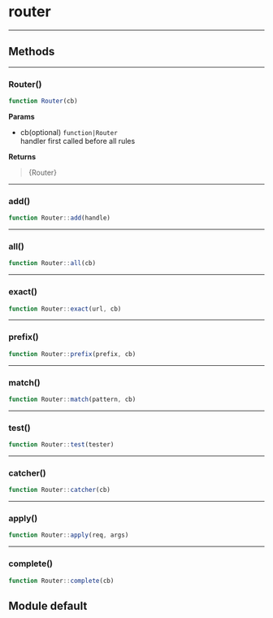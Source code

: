 <!-- @rev 1be4092bcba1219ad49bd35fbf473057 20ae7b -->
# router

----




## Methods

------------------------------------------------------------------------
### Router()

```js
function Router(cb) 
```




**Params**

  - cb(optional) `function|Router`
    <br>handler first called before all rules

**Returns**

> {Router}

------------------------------------------------------------------------
### add()

```js
function Router::add(handle) 
```




------------------------------------------------------------------------
### all()

```js
function Router::all(cb) 
```




------------------------------------------------------------------------
### exact()

```js
function Router::exact(url, cb) 
```




------------------------------------------------------------------------
### prefix()

```js
function Router::prefix(prefix, cb) 
```




------------------------------------------------------------------------
### match()

```js
function Router::match(pattern, cb) 
```




------------------------------------------------------------------------
### test()

```js
function Router::test(tester) 
```




------------------------------------------------------------------------
### catcher()

```js
function Router::catcher(cb) 
```




------------------------------------------------------------------------
### apply()

```js
function Router::apply(req, args) 
```




------------------------------------------------------------------------
### complete()

```js
function Router::complete(cb) 
```




## Module default
